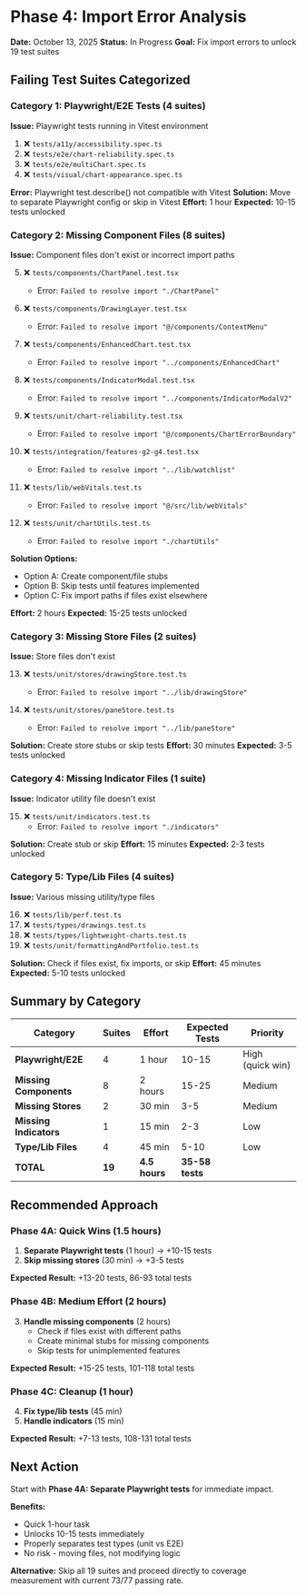 # Phase 4: Import Error Analysis

**Date:** October 13, 2025
**Status:** In Progress
**Goal:** Fix import errors to unlock 19 test suites

## Failing Test Suites Categorized

### Category 1: Playwright/E2E Tests (4 suites)
**Issue:** Playwright tests running in Vitest environment

1. ❌ `tests/a11y/accessibility.spec.ts`
2. ❌ `tests/e2e/chart-reliability.spec.ts`
3. ❌ `tests/e2e/multiChart.spec.ts`
4. ❌ `tests/visual/chart-appearance.spec.ts`

**Error:** Playwright test.describe() not compatible with Vitest
**Solution:** Move to separate Playwright config or skip in Vitest
**Effort:** 1 hour
**Expected:** 10-15 tests unlocked

### Category 2: Missing Component Files (8 suites)
**Issue:** Component files don't exist or incorrect import paths

5. ❌ `tests/components/ChartPanel.test.tsx`
   - Error: `Failed to resolve import "./ChartPanel"`

6. ❌ `tests/components/DrawingLayer.test.tsx`
   - Error: `Failed to resolve import "@/components/ContextMenu"`

7. ❌ `tests/components/EnhancedChart.test.tsx`
   - Error: `Failed to resolve import "../components/EnhancedChart"`

8. ❌ `tests/components/IndicatorModal.test.tsx`
   - Error: `Failed to resolve import "../components/IndicatorModalV2"`

9. ❌ `tests/unit/chart-reliability.test.tsx`
   - Error: `Failed to resolve import "@/components/ChartErrorBoundary"`

10. ❌ `tests/integration/features-g2-g4.test.tsx`
    - Error: `Failed to resolve import "../lib/watchlist"`

11. ❌ `tests/lib/webVitals.test.ts`
    - Error: `Failed to resolve import "@/src/lib/webVitals"`

12. ❌ `tests/unit/chartUtils.test.ts`
    - Error: `Failed to resolve import "./chartUtils"`

**Solution Options:**
- Option A: Create component/file stubs
- Option B: Skip tests until features implemented
- Option C: Fix import paths if files exist elsewhere

**Effort:** 2 hours
**Expected:** 15-25 tests unlocked

### Category 3: Missing Store Files (2 suites)
**Issue:** Store files don't exist

13. ❌ `tests/unit/stores/drawingStore.test.ts`
    - Error: `Failed to resolve import "../lib/drawingStore"`

14. ❌ `tests/unit/stores/paneStore.test.ts`
    - Error: `Failed to resolve import "../lib/paneStore"`

**Solution:** Create store stubs or skip tests
**Effort:** 30 minutes
**Expected:** 3-5 tests unlocked

### Category 4: Missing Indicator Files (1 suite)
**Issue:** Indicator utility file doesn't exist

15. ❌ `tests/unit/indicators.test.ts`
    - Error: `Failed to resolve import "./indicators"`

**Solution:** Create stub or skip
**Effort:** 15 minutes
**Expected:** 2-3 tests unlocked

### Category 5: Type/Lib Files (4 suites)
**Issue:** Various missing utility/type files

16. ❌ `tests/lib/perf.test.ts`
17. ❌ `tests/types/drawings.test.ts`
18. ❌ `tests/types/lightweight-charts.test.ts`
19. ❌ `tests/unit/formattingAndPortfolio.test.ts`

**Solution:** Check if files exist, fix imports, or skip
**Effort:** 45 minutes
**Expected:** 5-10 tests unlocked

## Summary by Category

| Category | Suites | Effort | Expected Tests | Priority |
|----------|--------|--------|----------------|----------|
| **Playwright/E2E** | 4 | 1 hour | 10-15 | High (quick win) |
| **Missing Components** | 8 | 2 hours | 15-25 | Medium |
| **Missing Stores** | 2 | 30 min | 3-5 | Medium |
| **Missing Indicators** | 1 | 15 min | 2-3 | Low |
| **Type/Lib Files** | 4 | 45 min | 5-10 | Low |
| **TOTAL** | **19** | **4.5 hours** | **35-58 tests** | |

## Recommended Approach

### Phase 4A: Quick Wins (1.5 hours)
1. **Separate Playwright tests** (1 hour) → +10-15 tests
2. **Skip missing stores** (30 min) → +3-5 tests

**Expected Result:** +13-20 tests, 86-93 total tests

### Phase 4B: Medium Effort (2 hours)
3. **Handle missing components** (2 hours)
   - Check if files exist with different paths
   - Create minimal stubs for missing components
   - Skip tests for unimplemented features

**Expected Result:** +15-25 tests, 101-118 total tests

### Phase 4C: Cleanup (1 hour)
4. **Fix type/lib tests** (45 min)
5. **Handle indicators** (15 min)

**Expected Result:** +7-13 tests, 108-131 total tests

## Next Action

Start with **Phase 4A: Separate Playwright tests** for immediate impact.

**Benefits:**
- Quick 1-hour task
- Unlocks 10-15 tests immediately
- Properly separates test types (unit vs E2E)
- No risk - moving files, not modifying logic

**Alternative:**
Skip all 19 suites and proceed directly to coverage measurement with current 73/77 passing rate.
